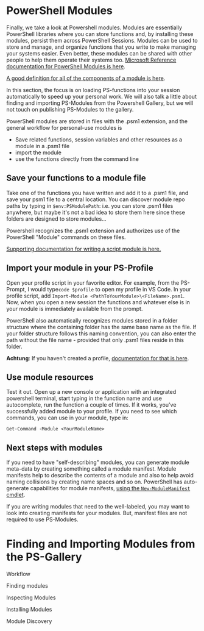 # PowerShell Modules

Finally, we take a look at Powershell modules. Modules are essentially PowerShell libraries where you can store functions and, by installing these modules, persist them across PowerShell Sessions. Modules can be used to store and manage, and organize functions that you write to make managing your systems easier. Even better, these modules can be shared with other people to help them operate their systems too. [Microsoft Reference documentation for PowerShell Modules is here](https://docs.microsoft.com/en-us/powershell/module/microsoft.powershell.core/about/about_modules?view=powershell-6). 

[A good definition for all of the components of a module is here](https://msdn.microsoft.com/en-us/library/dd878324%28v=vs.85%29.aspx).

In this section, the focus is on loading PS-functions into your session automatically to speed up your personal work. We will also talk a little about finding and importing PS-Modules from the Powershell Gallery, but we will not touch on publishing PS-Modules to the gallery.

PowerShell modules are stored in files with the .psm1 extension, and the general workflow for personal-use modules is

* Save related functions, session variables and other resources as a module in a .psm1 file
* import the module
* use the functions directly from the command line

## Save your functions to a module file

Take one of the functions you have written and add it to a .psm1 file, and save your psm1 file to a central location. You can discover module repo paths by typing in `$env:PSModulePath`: i.e. you can store .psm1 files anywhere, but maybe it's not a bad idea to store them here since these folders are designed to store modules...

Powershell recognizes the .psm1 extension and authorizes use of the PowerShell "Module" commands on these files.

[Supporting documentation for writing a script module is here.](https://msdn.microsoft.com/en-us/library/dd878340%28v=vs.85%29.aspx) 

## Import your module in your PS-Profile

Open your profile script in your favorite editor. For example, from the PS-Prompt, I would type`code $profile` to open my profile in VS Code. In your profile script, add `Import-Module <PathToYourModule>\<FileName>.psm1`. Now, when you open a new session the functions and whatever else is in your module is immediately available from the prompt.

PowerShell also automatically recognizes modules stored in a folder structure where the containing folder has the same base name as the file. If your folder structure follows this naming convention, you can also enter the path without the file name - provided that only .psm1 files reside in this folder.

**Achtung**: If you haven't created a profile, [documentation for that is here](https://docs.microsoft.com/en-us/powershell/module/Microsoft.PowerShell.Core/Import-Module?view=powershell-6#description).

## Use module resources

Test it out. Open up a new console or application with an integrated powershell terminal, start typing in the function name and use autocomplete, run the function a couple of times. If it works, you've successfully added module to your profile. If you need to see which commands, you can use in your module, type in: 

`Get-Command -Module <YourModuleName>`

## Next steps with modules

If you need to have "self-describing" modules, you can generate module meta-data by creating something called a module manifest. Module manifests help to describe the contents of a module and also to help avoid naming collisions by creating name spaces and so on. PowerShell has auto-generate capabilities for module manifests, [using the `New-ModuleManifest` cmdlet](https://docs.microsoft.com/en-us/powershell/module/microsoft.powershell.core/new-modulemanifest?view=powershell-6#description).

If you are writing modules that need to the well-labeled, you may want to look into creating manifests for your modules. But, manifest files are not required to use PS-Modules.

# Finding and Importing Modules from the PS-Gallery

Workflow

Finding modules

Inspecting Modules

Installing Modules

Module Discovery

